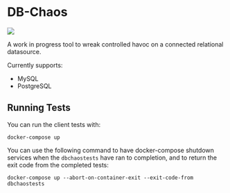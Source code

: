 # DB-Chaos #
 ![](https://github.com/AndyMacDroo/dbchaos/workflows/unit-tests/badge.svg)
 
A work in progress tool to wreak controlled havoc on a connected relational datasource.

Currently supports:

* MySQL
* PostgreSQL

## Running Tests

You can run the client tests with:

```shell script
docker-compose up
```

You can use the following command to have docker-compose shutdown services when the `dbchaostests` have ran to completion, and to return the exit code from the completed tests:

```shell script
docker-compose up --abort-on-container-exit --exit-code-from dbchaostests
```

